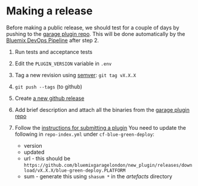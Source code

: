 # Making a release

Before making a public release, we should test for a couple of days by pushing
to the [garage plugin repo](https://garage-cf-plugins.eu-gb.mybluemix.net/list).
This will be done automatically by the [Bluemix DevOps Pipeline](https://console.ng.bluemix.net/devops/pipelines/4e5bb6ac-762d-42aa-abe1-71beabeafbb1) after step 2.

1. Run tests and acceptance tests

1. Edit the `PLUGIN_VERSION` variable in `.env`

1. Tag a new revision using [semver](http://semver.org): `git tag vX.X.X`

1. `git push --tags` (to github)

1. Create [a new github release](https://github.com/bluemixgaragelondon/cf-blue-green-deploy/releases/new)

1. Add brief description and attach all the binaries from the [garage plugin repo](https://garage-cf-plugins.eu-gb.mybluemix.net/list)

1. Follow the [instructions for submitting a plugin](https://github.com/cloudfoundry-incubator/cli-plugin-repo#submitting-plugins)
You need to update the following in `repo-index.yml` under `cf-blue-green-deploy`:

   * version
   * updated
   * url - this should be `https://github.com/bluemixgaragelondon/new_plugin/releases/download/vX.X.X/blue-green-deploy.PLATFORM`
   * sum - generate this using `shasum *` in the _artefacts_ directory
